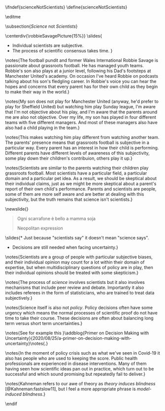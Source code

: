 \ifndef{scienceNotScientists}
\define{scienceNotScientists}

\editme

\subsection{*Science* not *Scientists*}

\centerdiv{\robbieSavagePicture{15%}}
\slides{
* Individual scientists are subjective.
* The process of scientific consensus takes time.
}


\notes{The football pundit and former Wales International Robbie Savage is passionate about grassroots football. He has managed youth teams. Robbie's son also plays at a junior level, following his Dad's footsteps at Manchester United's academy. On occasion I've heard Robbie on podcasts talking about his son's fledgling career. In Robbie's voice you can hear the hopes and concerns that every parent has for their own child as they begin to make their way in the world.}

\notes{My son does not play for Manchester United (anyway, he'd prefer to play for Sheffield United) but watching him play Sunday league, I'm aware that I'm not objective about his play, and I'm aware that the parents around me are also not objective. Over my life, my son has played in four different teams with five different managers. And most of these managers also have also had a child playing in the team.}

\notes{This makes watching him play different from watching another team. The parents' presence means that grassroots football is subjective in a particular way. Every parent has an interest in how their child is performing. Different parents have different levels of awareness of this subjectivity, some play down their children's contribuion, others play it up.}

\notes{Scientists are similar to the parents watching their children play grassroots football. Most scientists have a particular field, a particular domain and a particular pet idea. As a result, we should be skeptical about their individual claims, just as we might be more skeptical about a parent's report of their own child's performance. Parents and scientists are people, some of them are more self aware and are better at dealing with this subjectivity, but the truth remains that science isn't scientists.}

\newslide{}

> Ogni scarrafone è bello a mamma soja
>
> Neopolitan expression


\slides{* Just because "scientists say" it doesn't mean "science says".
* Decisions are still needed when facing uncertainty.}

\notes{Scientists are a group of people with particular subjective biases, and their individual opinion may count for a lot within their domain of expertise, but when multidisciplinary questions of policy are in play, then their individual opinions should be treated with some skepticism.}

\notes{The process of *science* involves scientists but it also involves mechanisms that include peer review and debate. Importantly it also includes referees in the form of statisticians, who are trained to treat data subjectively.}

\notes{Science itself is also not *policy*. Policy decisions often have some urgency which means the normal processes of scientific proof do not have time to take their course. These decisions are often about balancing long term versus short term uncertainties.}

\notes{See for example this }\addblog{Primer on Decision Making with Uncertainty}{2020/08/25/a-primer-on-decision-making-with-uncertainty}\notes{.}

\notes{In the moment of policy crisis such as what we've seen in Covid-19 it also has people who are used to keeping the score. Public health professionals are experienced in disease interventions. Many of them having seen how scientific ideas pan out in practice, which turn out to be successful and which sound promising but repeatedly fail to deliver.}

\notes{Kahneman refers to our awe of theory as *theory induces blindness* [@Kahneman:fastslow11], but I feel a more appropriate phrase is *model-induced blindness*.}

\endif
